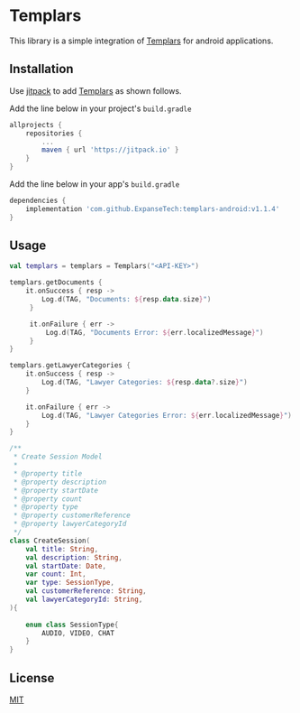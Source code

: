 # Templars

This library is a simple integration of [Templars](https://templars.netlify.app/) for android applications.

## Installation

Use [jitpack](https://jitpack.io/) to add [Templars](https://templars.netlify.app/) as shown follows.

Add the line below in your project's ```build.gradle```
```gradle
allprojects {
	repositories {
		...
		maven { url 'https://jitpack.io' }
	}
}
```


Add the line below in your app's ```build.gradle```
```gradle
dependencies {
    implementation 'com.github.ExpanseTech:templars-android:v1.1.4'
}
```

## Usage

```kotlin
val templars = templars = Templars("<API-KEY>")

templars.getDocuments {
    it.onSuccess { resp ->
        Log.d(TAG, "Documents: ${resp.data.size}")
     }

     it.onFailure { err ->
         Log.d(TAG, "Documents Error: ${err.localizedMessage}")
     }
}

templars.getLawyerCategories {
    it.onSuccess { resp ->
        Log.d(TAG, "Lawyer Categories: ${resp.data?.size}")
    }

    it.onFailure { err ->
        Log.d(TAG, "Lawyer Categories Error: ${err.localizedMessage}")
    }
}

/**
 * Create Session Model
 *
 * @property title
 * @property description
 * @property startDate
 * @property count
 * @property type
 * @property customerReference
 * @property lawyerCategoryId
 */
class CreateSession(
    val title: String,
    val description: String,
    val startDate: Date,
    var count: Int,
    var type: SessionType,
    val customerReference: String,
    val lawyerCategoryId: String,
){
    
    enum class SessionType{
        AUDIO, VIDEO, CHAT
    }
}
```


## License
[MIT](https://choosealicense.com/licenses/mit/)
